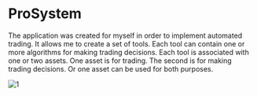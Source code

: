 # ProSystem

The application was created for myself in order to implement automated trading. It allows me to create a set of tools. Each tool can contain one or more algorithms for making trading decisions. Each tool is associated with one or two assets. One asset is for trading. The second is for making trading decisions. Or one asset can be used for both purposes.

![1](https://github.com/0Sasha/ProSystem/assets/77385643/23a5b407-8260-4a1d-8f0a-1d094ca71ec3)
